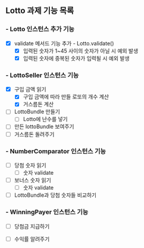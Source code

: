 ## Lotto 과제 기능 목록
### - Lotto 인스턴스 추가 기능
- [x] validate 메서드 기능 추가 - Lotto.validate()
  - [x] 입력된 숫자가 1~45 사이의 숫자가 아닐 시 예외 발생
  - [x] 입력된 숫자에 중복된 숫자가 입력될 시 예외 발생
### - LottoSeller 인스턴스 기능
- [x] 구입 금액 읽기
  - [x] 구입 금액에 따라 만들 로또의 개수 계산
  - [x] 거스름돈 계산
- [ ] LottoBundle 만들기
  - [ ] Lotto에 난수를 넣기
- [ ] 만든 lottoBundle 보여주기 
- [ ] 거스름돈 돌려주기
### - NumberComparator 인스턴스 기능
- [ ] 당첨 숫자 읽기
  - [ ] 숫자 validate
- [ ] 보너스 숫자 읽기
  - [ ] 숫자 validate
- [ ] LottoBundle과 당첨 숫자들 비교하기
### - WinningPayer 인스턴스 기능
- [ ] 당첨금 지급하기
- [ ] 수익률 알려주기
   

